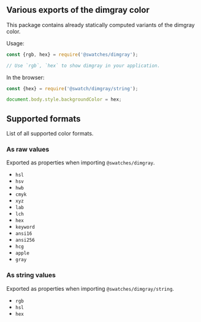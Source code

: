 ## Various exports of the dimgray color

This package contains already statically computed variants of the dimgray color.

Usage:
```js
const {rgb, hex} = require('@swatches/dimgray');

// Use `rgb`, `hex` to show dimgray in your application.
```

In the browser:
```js
const {hex} = require('@swatch/dimgray/string');

document.body.style.backgroundColor = hex;
```

## Supported formats


List of all supported color formats.

### As raw values

Exported as properties when importing `@swatches/dimgray`.

- `hsl`
- `hsv`
- `hwb`
- `cmyk`
- `xyz`
- `lab`
- `lch`
- `hex`
- `keyword`
- `ansi16`
- `ansi256`
- `hcg`
- `apple`
- `gray`

### As string values

Exported as properties when importing `@swatches/dimgray/string`.

- `rgb`
- `hsl`
- `hex`
